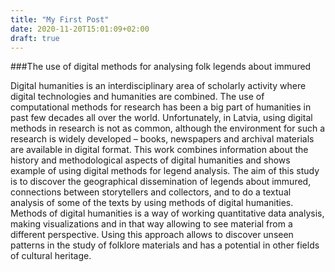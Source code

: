 ```yaml
---
title: "My First Post"
date: 2020-11-20T15:01:09+02:00
draft: true
---
```


###The use of digital methods for analysing folk legends about immured

Digital humanities is an interdisciplinary area of scholarly activity where digital
technologies and humanities are combined. The use of computational methods for research
has been a big part of humanities in past few decades all over the world. Unfortunately, in
Latvia, using digital methods in research is not as common, although the environment for
such a research is widely developed – books, newspapers and archival materials are
available in digital format.
This work combines information about the history and methodological aspects of
digital humanities and shows example of using digital methods for legend analysis. The
aim of this study is to discover the geographical dissemination of legends about immured,
connections between storytellers and collectors, and to do a textual analysis of some of the
texts by using methods of digital humanities.
Methods of digital humanities is a way of working quantitative data analysis, making
visualizations and in that way allowing to see material from a different perspective. Using
this approach allows to discover unseen patterns in the study of folklore materials and has
a potential in other fields of cultural heritage.